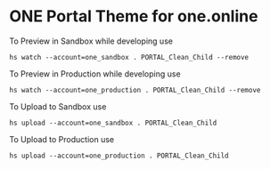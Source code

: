 # ONE Portal Theme for one.online

To Preview in Sandbox while developing use

`hs watch --account=one_sandbox . PORTAL_Clean_Child --remove`

To Preview in Production while developing use

`hs watch --account=one_production . PORTAL_Clean_Child --remove`

To Upload to Sandbox use

`hs upload --account=one_sandbox . PORTAL_Clean_Child`

To Upload to Production use

`hs upload --account=one_production . PORTAL_Clean_Child`